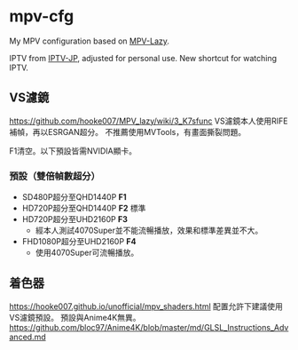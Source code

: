 # mpv-cfg
My MPV configuration based on [MPV-Lazy](https://github.com/hooke007/MPV_lazy).

IPTV from [IPTV-JP](https://github.com/luongz/iptv-jp/blob/main/jp.m3u), adjusted for personal use.
New shortcut for watching IPTV.

## VS濾鏡
https://github.com/hooke007/MPV_lazy/wiki/3_K7sfunc
VS濾鏡本人使用RIFE補幀，再以ESRGAN超分。
不推薦使用MVTools，有畫面撕裂問題。

F1清空。以下預設皆需NVIDIA顯卡。
### 預設（雙倍幀數超分）
- SD480P超分至QHD1440P **F1**
- HD720P超分至QHD1440P **F2** 標準
- HD720P超分至UHD2160P **F3**
  - 經本人測試4070Super並不能流暢播放，效果和標準差異並不大。
- FHD1080P超分至UHD2160P **F4**
  - 使用4070Super可流暢播放。

## 着色器
https://hooke007.github.io/unofficial/mpv_shaders.html
配置允許下建議使用VS濾鏡預設。
預設與Anime4K無異。
https://github.com/bloc97/Anime4K/blob/master/md/GLSL_Instructions_Advanced.md
